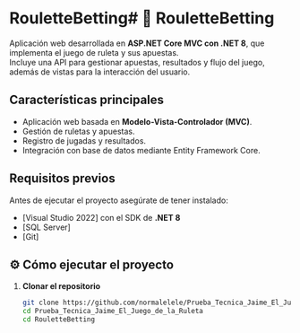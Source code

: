 # RouletteBetting# 🎲 RouletteBetting

Aplicación web desarrollada en **ASP.NET Core MVC con .NET 8**, que implementa el juego de ruleta y sus apuestas.  
Incluye una API para gestionar apuestas, resultados y flujo del juego, además de vistas para la interacción del usuario.

## Características principales

- Aplicación web basada en **Modelo-Vista-Controlador (MVC)**.
- Gestión de ruletas y apuestas.
- Registro de jugadas y resultados.
- Integración con base de datos mediante Entity Framework Core.

##  Requisitos previos

Antes de ejecutar el proyecto asegúrate de tener instalado:

- [Visual Studio 2022] con el SDK de **.NET 8**  
- [SQL Server]
- [Git]

## ⚙️ Cómo ejecutar el proyecto

1. **Clonar el repositorio**
   ```bash
   git clone https://github.com/normalelele/Prueba_Tecnica_Jaime_El_Juego_de_la_Ruleta.git
   cd Prueba_Tecnica_Jaime_El_Juego_de_la_Ruleta
   cd RouletteBetting
   ```
